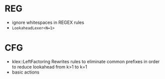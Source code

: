 # REG
- ignore whitespaces in REGEX rules
- `LookaheadLexer<N=1>`

# CFG

- klex::LeftFactoring
	Rewrites rules to eliminate common prefixes in order to reduce lookahead from k>1 to k=1
- basic actions
